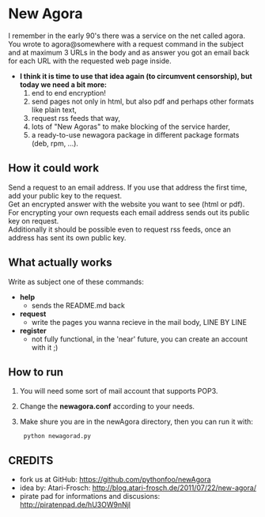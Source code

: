 New Agora
=========

I remember in the early 90's there was a service on the net called agora.  
You wrote to agora@somewhere with a request command in the subject and at maximum 3 URLs in the body and as answer you got an email back for each URL with the requested web page inside. 

* **I think it is time to use that idea again (to circumvent censorship), but today we need a bit more:**
  1. end to end encryption!
  2. send pages not only in html, but also pdf and perhaps other formats like plain text,
  3. request rss feeds that way,
  4. lots of "New Agoras" to make blocking of the service harder,
  5. a ready-to-use newagora package in different package formats (deb, rpm, ...).

How it could work
-----------------
Send a request to an email address. If you use that address the first time, add your public key to the request.  
Get an encrypted answer with the website you want to see (html or pdf).  
For encrypting your own requests each email address sends out its public key on request.  
Additionally it should be possible even to request rss feeds, once an address has sent its own public key.

What actually works
-------------------
Write as subject one of these commands:

* **help**
  - sends the README.md back
* **request**
  - write the pages you wanna recieve in the mail body, LINE BY LINE
* **register**
  - not fully functional, in the 'near' future, you can create an account with it ;)

How to run
----------
1. You will need some sort of mail account that supports POP3.
2. Change the **newagora.conf** according to your needs.
3. Make shure you are in the newAgora directory, then you can run it with:  

        python newagorad.py


CREDITS
-------
* fork us at GitHub: https://github.com/pythonfoo/newAgora
* idea by: Atari-Frosch: http://blog.atari-frosch.de/2011/07/22/new-agora/
* pirate pad for informations and discusions: http://piratenpad.de/hU3OW9nNjl
